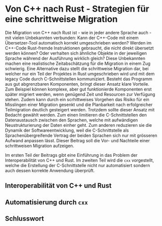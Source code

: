 # Von C++ nach Rust - Strategien für eine schrittweise Migration

Die Migration von C++ nach Rust ist - wie in jeder andere Sprache auch - mit vielen Unbekannten verbunden: 
Kann der C++-Code mit einem Übersetzer-Tool automatisch korrekt umgeschrieben werden? 
Werden im C++-Code Rust-fremde Instruktionen gebraucht, die nicht direkt übersetzt werden können?
Oder verhalten sich ähnliche Objekte in der jeweiligen Sprache während der Ausführung wirklich gleich?
Diese Unbekannten machen eine realistische Zeitabschätzung für die Migration in einem Zug schwierig.
Eine Alternative dazu stellt die schrittweise Migration dar, bei welcher nur ein Teil der Projektes in Rust umgeschrieben wird und mit dem legacy Code durch C-Schnittstellen kommuniziert.
Besteht das Programm aus gut abgrenzbaren Komponenten, bringt dieser Ansatz klare Vorteile.
Zum Beispiel können komplexe, aber gut funktionierde Komponenten erst später migriert werden, wenn genügend Zeit und Resourcen zur Verfügung stehen.
Zudem kann durch ein scrhittweises Vorgehen das Risiko für ein Misslingen einer Migration gesenkt und die Planbarkeit nach erfolgreicher Teilmigration deutlich gesteigert werden.
Trotzdem sollte dieser Ansatz mit Bedacht gewählt werden.
Zum einen limitieren die C-Schnittstellen den Datenaustausch zwischen den Sprachen, welche mit aufwändigen Neustrukturierung der Daten einher geht.
Zum anderen reduzieren sie die Dynamik der Softwareentwicklung, weil die C-Schnittstelle als Sprachenübergreifende Vertrag der beiden Sprachen sich nur mit grösseren Aufwand anpassen lässt.
Dieser Beitrag soll die Vor- und Nachteile einer schrittweisen Migration aufzeigen.

Im ersten Teil der Beitrags gibt eine Einführung in das Problem der Interoperabilität von C++ und Rust.
Im zweiten Teil wird die `cxx` vorgestellt, welche die Erstellung der C-Schnittstelle nicht nur automatisiert sondern auch dessen korrekte Anwendung überprüft.

## Interoperabilität von C++ und Rust


## Automatisierung durch `cxx`


## Schlusswort


